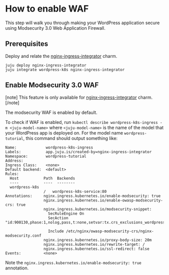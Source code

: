 # How to enable WAF

This step will walk you through making your WordPress application secure using Modsecurity 3.0
Web Application Firewall.

## Prerequisites

Deploy and relate the [nginx-ingress-integrator](https://charmhub.io/nginx-ingress-integrator) charm.

```
juju deploy nginx-ingress-integrator
juju integrate wordpress-k8s nginx-ingress-integrator
```

<!-- vale Canonical.007-Headings-sentence-case = NO -->
## Enable Modsecurity 3.0 WAF
<!-- vale Canonical.007-Headings-sentence-case = YES -->

[note]
This feature is only available for
[nginx-ingress-integrator](https://charmhub.io/nginx-ingress-integrator) charm.
[/note]

The modsecurity WAF is enabled by default.

To check if WAF is enabled, run `kubectl describe wordpress-k8s-ingress -m <juju-model-name>`
where `<juju-model-name>` is the name of the model that your WordPress app is deployed on. For the
model name `wordpress-tutorial`, this command should output something like:

```
Name:             wordpress-k8s-ingress
Labels:           app.juju.is/created-by=nginx-ingress-integrator
Namespace:        wordpress-tutorial
Address:
Ingress Class:    <none>
Default backend:  <default>
Rules:
  Host           Path  Backends
  ----           ----  --------
  wordpress-k8s
                 /   wordpress-k8s-service:80
Annotations:     nginx.ingress.kubernetes.io/enable-modsecurity: true
                 nginx.ingress.kubernetes.io/enable-owasp-modsecurity-crs: true
                 nginx.ingress.kubernetes.io/modsecurity-snippet:
                   SecRuleEngine On
                   SecAction "id:900130,phase:1,nolog,pass,t:none,setvar:tx.crs_exclusions_wordpress=1"

                   Include /etc/nginx/owasp-modsecurity-crs/nginx-modsecurity.conf
                 nginx.ingress.kubernetes.io/proxy-body-size: 20m
                 nginx.ingress.kubernetes.io/rewrite-target: /
                 nginx.ingress.kubernetes.io/ssl-redirect: false
Events:          <none>
```

Note the `nginx.ingress.kubernetes.io/enable-modsecurity: true` annotation.
